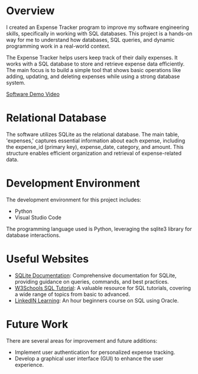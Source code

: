 # Overview

I created an Expense Tracker program to improve my software engineering skills, specifically in working with SQL databases. This project is a hands-on way for me to understand how databases, SQL queries, and dynamic programming work in a real-world context.

The Expense Tracker helps users keep track of their daily expenses. It works with a SQL database to store and retrieve expense data efficiently. The main focus is to build a simple tool that shows basic operations like adding, updating, and deleting expenses while using a strong database system.

[Software Demo Video](http://youtube.link.goes.here)

# Relational Database

The software utilizes SQLite as the relational database. The main table, 'expenses,' captures essential information about each expense, including the expense_id (primary key), expense_date, category, and amount. This structure enables efficient organization and retrieval of expense-related data.

# Development Environment

The development environment for this project includes:

- Python
- Visual Studio Code

The programming language used is Python, leveraging the sqlite3 library for database interactions.

# Useful Websites

- [SQLite Documentation](https://www.sqlite.org/docs.html): Comprehensive documentation for SQLite, providing guidance on queries, commands, and best practices.
- [W3Schools SQL Tutorial](https://www.w3schools.com/sql/): A valuable resource for SQL tutorials, covering a wide range of topics from basic to advanced.
- [LinkedIN Learning](https://www.linkedin.com/learning/quick-start-guide-to-sql/introduction-to-rdbms-and-sql?u=2153100): An hour beginners course on SQL using Oracle.

# Future Work

There are several areas for improvement and future additions:

- Implement user authentication for personalized expense tracking.
- Develop a graphical user interface (GUI) to enhance the user experience.

